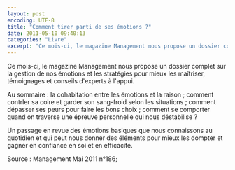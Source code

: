 ```yaml
---
layout: post
encoding: UTF-8
title: "Comment tirer parti de ses émotions ?"
date: 2011-05-10 09:40:13
categories: "Livre"
excerpt: "Ce mois-ci, le magazine Management nous propose un dossier complet sur la gestion de nos émotions et les stratégies pour mieux les maîtriser, témoignages et conseils d'experts à l'appui."
---
```

Ce mois-ci, le magazine Management nous propose un dossier complet sur la gestion de nos émotions et les stratégies pour mieux les maîtriser, témoignages et conseils d'experts à l'appui.
  
Au sommaire : la cohabitation entre les émotions et la raison ; comment contrler sa colre et garder son sang-froid selon les situations ; comment dépasser ses peurs pour faire les bons choix ; comment se comporter quand on traverse une épreuve personnelle qui nous déstabilise ?   
  
Un passage en revue des émotions basiques que nous connaissons au quotidien et qui peut nous donner des éléments pour mieux les dompter et gagner en confiance en soi et en efficacité.   
  
Source : Management Mai 2011 n°186;